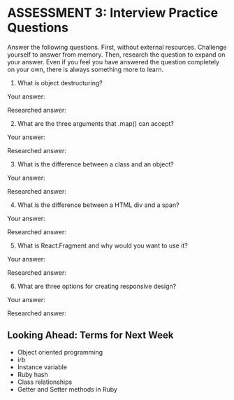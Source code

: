 # ASSESSMENT 3: Interview Practice Questions

Answer the following questions. First, without external resources. Challenge yourself to answer from memory. Then, research the question to expand on your answer. Even if you feel you have answered the question completely on your own, there is always something more to learn.

1. What is object destructuring?

  Your answer:

  Researched answer:



2. What are the three arguments that .map() can accept?

  Your answer:

  Researched answer:



3. What is the difference between a class and an object?

  Your answer:

  Researched answer:



4. What is the difference between a HTML div and a span?
 
  Your answer:

  Researched answer:

5. What is React.Fragment and why would you want to use it?
  
  Your answer:
  
  Researched answer:

6. What are three options for creating responsive design?

  Your answer:

  Researched answer:



## Looking Ahead: Terms for Next Week
- Object oriented programming
- irb
- Instance variable
- Ruby hash
- Class relationships
- Getter and Setter methods in Ruby
